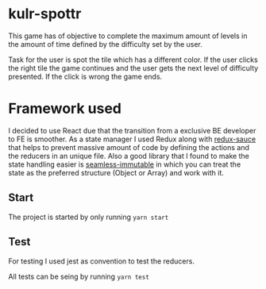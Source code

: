 # kulr-spottr

This game has of objective to complete the maximum amount of levels in the amount of time defined by the difficulty set by the user.

Task for the user is spot the tile which has a different color. If the user clicks the right tile the game continues and the user gets the next level of difficulty presented. If the click is wrong the game ends.

# Framework used

I decided to use React due that the transition from a exclusive BE developer to FE is smoother. As a state manager I used Redux along with [redux-sauce](https://github.com/infinitered/reduxsauce) that helps to prevent massive amount of code by defining the actions and the reducers in an unique file.
Also a good library that I found to make the state handling easier is [seamless-immutable](https://github.com/rtfeldman/seamless-immutable) in which you can treat the state as the preferred structure (Object or Array) and work with it.

## Start
The project is started by only running `yarn start`

## Test

For testing I used jest as convention to test the reducers.

All tests can be seing by running `yarn test`